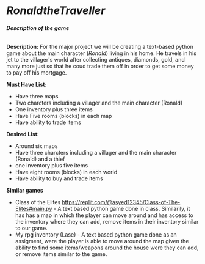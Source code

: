 # ***RonaldtheTraveller***
###### **Description of the game**
**Description:**
For the major project we will be creating a text-based python game about the main character (*Ronald*) living in his home. He travels in his jet to the villager's world after collecting antiques, diamonds, gold, and many more just so that he coud trade them off in order to get some money to pay off his mortgage.


**Must Have List:** 
* Have three maps
* Two charcters including a villager and the main character (Ronald)
* One inventory plus three items
* Have Five rooms (blocks) in each map
* Have ability to trade items


**Desired List:** 
* Around six maps
* Have three charcters including a villager and the main character (Ronald) and a thief
* one inventory plus five items
* Have eight rooms (blocks) in each world
* Have ability to buy and trade items

**Similar games**
* Class of the Elites https://replit.com/@asyed12345/Class-of-The-Elites#main.py - A text based python game done in class. Similarily, it has has a map in which the player can move around and has access to the inventory where they can add, remove items in their inventory similar to our game.
* My rpg inventory (Lase) -  A text based python game done as an assigment, were the player is able to move around the map given the ability to find some items/weapons around the house were they can add, or remove items similar to the game.
